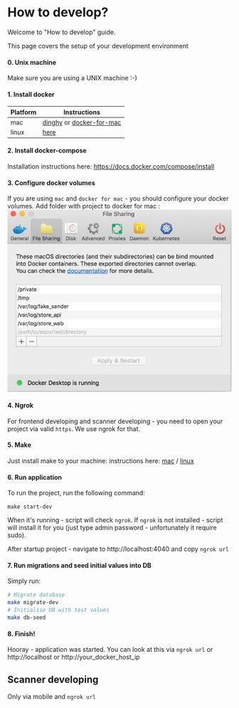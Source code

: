 # How to develop?

Welcome to "How to develop" guide.

This page covers the setup of your development environment
#### 0. Unix machine
Make sure you are using a UNIX machine :-)
#### 1. Install docker
|Platform|Instructions|
|-|-|
|mac|[dinghy](https://github.com/codekitchen/dinghy) or  [docker-for-mac](https://github.com/codekitchen/dinghy)|
|linux|[here](https://www.digitalocean.com/community/tutorials/how-to-install-and-use-docker-on-ubuntu-18-04)|

#### 2. Install docker-compose
Installation instructions here: https://docs.docker.com/compose/install

#### 3. Configure docker volumes
If you are using `mac` and `docker for mac` - you should configure your docker volumes. Add folder with project to docker for mac :
![Pic1](mac-docker-configuration-shared-folders.png)

#### 4. Ngrok
For frontend developing and scanner developing - you need to open your project via valid `https`. We use ngrok for that.

#### 5. Make
Just install make to your machine: instructions here: [mac](https://stackoverflow.com/a/38903785/2777349) / [linux](https://askubuntu.com/a/272020/811404)

#### 6. Run application
To run the project, run the following command:
```
make start-dev
```
When it's running - script will check `ngrok`. If `ngrok` is not installed - script will install it for you (just type admin password - unfortunately it require sudo).

After startup project - navigate to http://localhost:4040 and copy `ngrok url`

#### 7. Run migrations and seed initial values into DB
Simply run:
```bash
# Migrate database
make migrate-dev
# Initialise DB with test values
make db-seed
```

#### 8. Finish!
Hooray - application was started. You can look at this via `ngrok url` or http://localhost or http://your_docker_host_ip

## Scanner developing
Only via mobile and `ngrok url`
